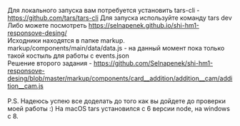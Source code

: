 Для локального запуска вам потребуется установить tars-cli -  https://github.com/tars/tars-cli
Для запуска используйте команду tars dev
Либо можете посмотреть https://selnapenek.github.io/shi-hm1-responsove-desing/
<br/>
Исходники находятся в папке markup.
<br/>
markup/components/main/data/data.js - на данный момент пока только такой костыль для работы с events.json 
<br/>
Решение второго задания - https://github.com/Selnapenek/shi-hm1-responsove-desing/blob/master/markup/components/card__addition/addition__cam/addition__cam.js
<br/>
<br/>
P.S.
Надеюсь успею все доделать до того как вы дойдете до проверки моей работы :)
На macOS tars установился с 6 версии node, на windows с 8.



